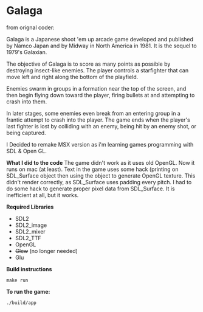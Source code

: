 # Galaga
from orignal coder:

Galaga is a Japanese shoot 'em up arcade game developed and published by Namco Japan and by Midway in North America in 1981.
It is the sequel to 1979's Galaxian.

The objective of Galaga is to score as many points as possible by destroying insect-like enemies.
The player controls a starfighter that can move left and right along the bottom of the playfield.

Enemies swarm in groups in a formation near the top of the screen, and then begin flying down toward the player, firing bullets at and attempting to crash into them.

In later stages, some enemies even break from an entering group in a frantic attempt to crash into the player. The game ends when the player's last fighter is lost by colliding with an enemy, being hit by an enemy shot, or being captured.

I Decided to remake MSX version as i'm learning games programming with SDL & Open GL.

<strong>What I did to the code</strong>
The game didn't work as it uses old OpenGL. Now it runs on mac (at least). Text in the game uses some hack (printing on SDL_Surface object then using the object to generate OpenGL texture. This didn't render correctly, as SDL_Surface uses padding every pitch. I had to do some hack to generate proper pixel data from SDL_Surface. It is inefficient at all, but it works.

<strong> Required Libraries </strong>
 - SDL2
 - SDL2_image
 - SDL2_mixer
 - SDL2_TTF
 - OpenGL
 - ~~Glew~~ (no longer needed)
 - Glu


 <strong> Build instructions </strong>

	make run

 <strong> To run the game: </strong>

`./build/app`

